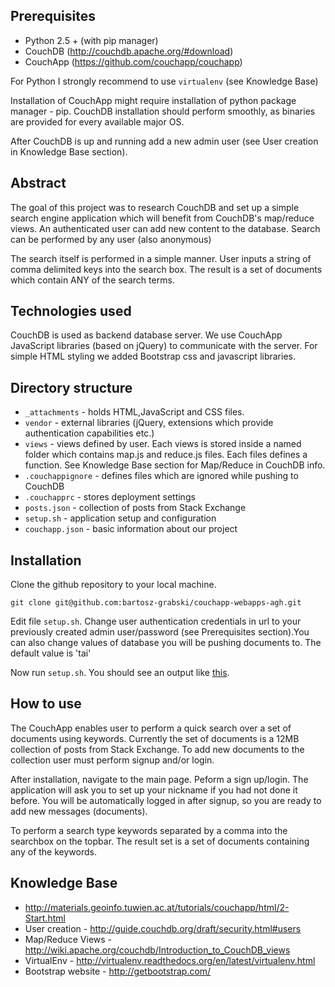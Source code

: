 ## Prerequisites ##
* Python 2.5 + (with pip manager)
* CouchDB (http://couchdb.apache.org/#download)
* CouchApp (https://github.com/couchapp/couchapp)

For Python I strongly recommend to use ```virtualenv``` (see Knowledge Base)

Installation of CouchApp might require installation of python package manager - pip. CouchDB installation should perform smoothly, as binaries are provided for every available major OS.

After CouchDB is up and running add a new admin user (see User creation in Knowledge Base section).

## Abstract ##

The goal of this project was to research CouchDB and set up a simple search engine application which will benefit from CouchDB's map/reduce views. An authenticated user can add new content to the database. Search can be performed by any user (also anonymous)

The search itself is performed in a simple manner. User inputs a string of comma delimited keys into the search box. The result is a set of documents which contain ANY of the search terms.

## Technologies used ##

CouchDB is used as backend database server. We use CouchApp JavaScript libraries (based on jQuery) to communicate with the server. For simple HTML styling we added Bootstrap css and javascript libraries.

## Directory structure ##

* ```_attachments``` - holds HTML,JavaScript and CSS files.
* ```vendor``` - external libraries (jQuery, extensions which provide authentication capabilities etc.)
* ```views``` - views defined by user. Each views is stored inside a named folder which contains map.js and reduce.js files. Each files defines a function. See Knowledge Base section for Map/Reduce in CouchDB info.
* ```.couchappignore``` - defines files which are ignored while pushing to CouchDB
* ```.couchapprc``` - stores deployment settings
* ```posts.json``` - collection of posts from Stack Exchange
* ```setup.sh``` - application setup and configuration
* ```couchapp.json``` - basic information about our project

## Installation ##

Clone the github repository to your local machine.

```git clone git@github.com:bartosz-grabski/couchapp-webapps-agh.git```

Edit file ```setup.sh```. Change user authentication credentials in url to your previously created admin user/password (see Prerequisites section).You can also change values of database you will be pushing documents to. The default value is 'tai'

Now run ```setup.sh```. You should see an output like [this](images/setup.png).

## How to use ##

The CouchApp enables user to perform a quick search over a set of documents using keywords. Currently the set of documents is a 12MB collection of posts from Stack Exchange. To add new documents to the collection user must perform signup and/or login.

After installation, navigate to the main page. Peform a sign up/login. The application will ask you to set up your nickname if you had not done it before. You will be automatically logged in after signup, so you are ready to add new messages (documents).

To perform a search type keywords separated by a comma into the searchbox on the topbar. The result set is a set of documents containing any of the keywords.


## Knowledge Base ##

* http://materials.geoinfo.tuwien.ac.at/tutorials/couchapp/html/2-Start.html
* User creation - http://guide.couchdb.org/draft/security.html#users
* Map/Reduce Views - http://wiki.apache.org/couchdb/Introduction_to_CouchDB_views
* VirtualEnv - http://virtualenv.readthedocs.org/en/latest/virtualenv.html
* Bootstrap website - http://getbootstrap.com/

